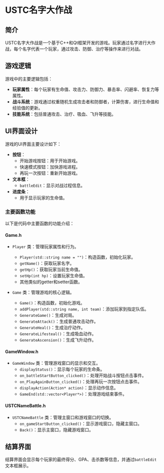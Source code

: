 # USTC名字大作战

## 简介
USTC名字大作战是一个基于C++和Qt框架开发的游戏。玩家通过名字进行大作战，每个名字代表一个玩家，通过攻击、防御、治疗等操作来进行对战。

## 游戏逻辑
游戏中的主要逻辑包括：
- **玩家属性**：每个玩家有生命值、攻击力、防御力、暴击率、闪避率、恢复力等属性。
- **战斗系统**：游戏通过权重随机生成攻击者和防御者，计算伤害，进行生命值和经验值的更新。
- **技能系统**：包括普通攻击、治疗、吸血、飞升等技能。

## UI界面设计
游戏的UI界面主要设计如下：
- **按钮**：
  - 开始游戏按钮：用于开始游戏。
  - 快速模式按钮：加快游戏进程。
  - 再玩一次按钮：重新开始游戏。
- **文本框**：
  - `battleEdit`：显示对战过程信息。
- **进度条**：
  - 用于显示玩家的生命值。

### 主要函数功能
以下是代码中主要函数的功能介绍：

#### Game.h
- `Player` 类：管理玩家属性和行为。
  - `Player(std::string name = "")`：构造函数，初始化玩家。
  - `getName()`：获取玩家名字。
  - `getHp()`：获取玩家当前生命值。
  - `setHp(int hp)`：设置玩家生命值。
  - 其他类似的getter和setter函数。

- `Game` 类：管理游戏的核心逻辑。
  - `Game()`：构造函数，初始化游戏。
  - `addPlayer(std::string name, int team)`：添加玩家到指定队伍。
  - `GenerateGame()`：生成对局。
  - `GenerateAttack()`：生成普通攻击动作。
  - `GenerateHeal()`：生成治疗动作。
  - `GenerateLifesteal()`：生成吸血动作。
  - `GenerateAscension()`：生成飞升动作。

#### GameWindow.h
- `GameWindow` 类：管理游戏窗口的显示和交互。
  - `displayStatus()`：显示每个玩家的生命条。
  - `on_battleStartButton_clicked()`：处理开始战斗按钮点击事件。
  - `on_PlayAgainButton_clicked()`：处理再玩一次按钮点击事件。
  - `displayAction(Action* action)`：显示动作信息。
  - `GameEnd(std::vector<Player*>)`：处理游戏结束事件。

#### USTCNameBattle.h
- `USTCNameBattle` 类：管理主窗口和游戏窗口的切换。
  - `on_gameStartButton_clicked()`：显示游戏窗口，隐藏主窗口。
  - `Back()`：显示主窗口，隐藏游戏窗口。

## 结算界面
结算界面会显示每个玩家的最终得分、GPA、击杀数等信息，并通过`battleEdit`文本框展示。
